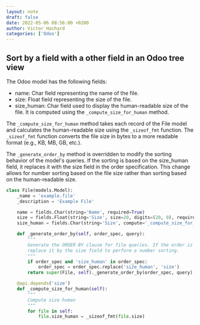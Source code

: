 ```yaml
---
layout: note
draft: false
date: 2022-05-06 08:56:00 +0200
author: Victor Hachard
categories: ['Odoo']
---
```


## Sort by a field with a other field in an Odoo tree view

The Odoo model has the following fields:

- name: Char field representing the name of the file.
- size: Float field representing the size of the file.
- size_human: Char field used to display the human-readable size of the file. It is computed using the `_compute_size_for_human` method.

The `_compute_size_for_human` method takes each record of the File model and calculates the human-readable size using the `_sizeof_fmt` function. The `_sizeof_fmt` function converts the file size in bytes to a more readable format (e.g., KB, MB, GB, etc.).

The `_generate_order_by` method is overridden to modify the sorting behavior of the model's queries. If the sorting is based on the size_human field, it replaces it with the size field in the order specification. This change allows for number sorting based on the file size rather than sorting based on the human-readable size.

```py
class File(models.Model):
    _name = 'example.file'
    _description = 'Example File'

    name = fields.Char(string='Name', required=True)
    size = fields.Float(string='Size', size=20, digits=(20, 0), required=True)
    size_human = fields.Char(string='Size', compute='_compute_size_for_human', store=True)

    def _generate_order_by(self, order_spec, query):
        """
        Generate the ORDER BY clause for file queries. If the order is on the size human field
        replace it by the size field to perform a number sorting.
        """
        if order_spec and 'size_human' in order_spec:
            order_spec = order_spec.replace('size_human', 'size')
        return super(File, self)._generate_order_by(order_spec, query)

    @api.depends('size')
    def _compute_size_for_human(self):
        """
        Compute size human
        """
        for file in self:
            file.size_human = _sizeof_fmt(file.size)
```